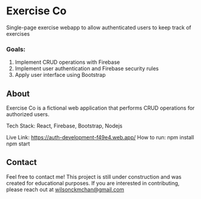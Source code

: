 # Exercise Co
Single-page exercise webapp to allow authenticated users to keep track of exercises

### Goals:
1. Implement CRUD operations with Firebase
2. Implement user authentication and Firebase security rules
3. Apply user interface using Bootstrap

## About
Exercise Co is a fictional web application that performs CRUD operations for authorized users. 

Tech Stack: React, Firebase, Bootstrap, Nodejs

Live Link: https://auth-development-f49e4.web.app/
How to run: 
npm install
npm start

## Contact
Feel free to contact me! This project is still under construction and was created for educational purposes. If you are interested in contributing, please reach out at wilsonckmchan@gmail.com

